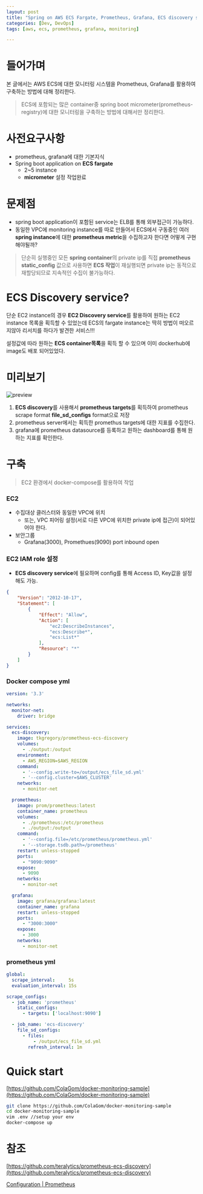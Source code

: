 ```yaml
---
layout: post
title: "Spring on AWS ECS Fargate, Prometheus, Grafana, ECS discovery service를 활용한 모니터링 환경 구축"
categories: [Dev, DevOps]
tags: [aws, ecs, prometheus, grafana, monitoring]

---
```


# 들어가며

본 글에서는 AWS ECS에 대한 모니터링 시스템을 Prometheus, Grafana를 활용하여 구축하는 방법에 대해 정리한다.

> ECS에 포함되는 많은 container중 spring boot micrometer(prometheus-registry)에 대한 모니터링을 구축하는 방법에 대해서만 정리한다.
>

# 사전요구사항

- prometheus, grafana에 대한 기본지식
- Spring boot application on **ECS fargate**
  - 2~5 instance
  - **micrometer** 설정 작업완료

# 문제점

- spring boot application이 포함된 service는 ELB를 통해 외부접근이 가능하다.
- 동일한 VPC에 monitoring instance를 따로 만들어서 ECS에서 구동중인 여러 **spring instance**에 대한 **prometheus metric**을 수집하고자 한다면 어떻게 구현해야될까?

> 단순히 실행중인 모든 **spring container**의 private ip를 직접 **prometheus static_config** 값으로 사용하면 **ECS 작업**이 재실행되면 private ip는 동적으로 재할당되므로 지속적인 수집이 불가능하다.
>

# ECS Discovery service?

단순 EC2 instance의 경우 **EC2 Discovery service**를 활용하여 원하는 EC2 instance 목록을 획득할 수 있었는데 ECS의 fargate instance는 딱히 방법이 떠오르지않아 리서치를 하다가 발견한 서비스!!!

설정값에 따라 원하는 **ECS container목록**을 획득 할 수 있으며 이미 dockerhub에 image도 배포 되어있었다.

# 미리보기

![preview](/assets/img/220812-1-1.png)

1. **ECS discovery**를 사용해서 **prometheus targets**를 획득하여 prometheus scrape format **file_sd_configs** format으로 저장
2. prometheus server에서는 획득한 promethus targets에 대한 지표를 수집한다.
3. grafana에 prometheus datasource를 등록하고 원하는 dashboard를 통해 원하는 지표를 확인한다.

# 구축

> EC2 환경에서 docker-compose를 활용하여 작업
>

### EC2

- 수집대상 클러스터와 동일한 VPC에 위치
  - 또는, VPC 피어링 설정(서로 다른 VPC에 위치한 private ip에 접근)이 되어있어야 한다.
- 보안그룹
  - Grafana(3000), Promethues(9090) port inbound open

### EC2 IAM role 설정

- **ECS discovery service**에 필요하며 config를 통해 Access ID, Key값을 설정해도 가능.

```json
{
    "Version": "2012-10-17",
    "Statement": [
        {
            "Effect": "Allow",
            "Action": [
                "ec2:DescribeInstances",
                "ecs:Describe*",
                "ecs:List*"
            ],
            "Resource": "*"
        }
    ]
}
```

### Docker compose yml

```yaml
version: '3.3'

networks:
  monitor-net:
    driver: bridge

services:
  ecs-discovery:
    image: tkgregory/prometheus-ecs-discovery
    volumes:
      - ./output:/output
    environment:
      - AWS_REGION=$AWS_REGION
    command:
      - '--config.write-to=/output/ecs_file_sd.yml'
      - '--config.cluster=$AWS_CLUSTER'
    networks:
      - monitor-net

  prometheus:
    image: prom/prometheus:latest
    container_name: prometheus
    volumes:
      - ./prometheus:/etc/prometheus
      - ./output:/output
    command:
      - '--config.file=/etc/prometheus/prometheus.yml'
      - '--storage.tsdb.path=/prometheus'
    restart: unless-stopped
    ports:
      - "9090:9090"
    expose:
      - 9090
    networks:
      - monitor-net

  grafana:
    image: grafana/grafana:latest
    container_name: grafana
    restart: unless-stopped
    ports:
      - "3000:3000"
    expose:
      - 3000
    networks:
      - monitor-net
```

### prometheus yml

```yaml
global:
  scrape_interval:     5s
  evaluation_interval: 15s

scrape_configs:
  - job_name: 'prometheus'
    static_configs:
      - targets: ['localhost:9090']

  - job_name: 'ecs-discovery'
    file_sd_configs:
      - files:
          - /output/ecs_file_sd.yml
        refresh_interval: 1m
```

# Quick start

[https://github.com/ColaGom/docker-monitoring-sample](https://github.com/ColaGom/docker-monitoring-sample)

```bash
git clone https://github.com/ColaGom/docker-monitoring-sample
cd docker-monitoring-sample
vim .env //setup your env
docker-compose up
```

# 참조

[https://github.com/teralytics/prometheus-ecs-discovery](https://github.com/teralytics/prometheus-ecs-discovery)

[Configuration | Prometheus](https://prometheus.io/docs/prometheus/latest/configuration/configuration/)
